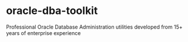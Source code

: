# oracle-dba-toolkit
Professional Oracle Database Administration utilities developed from 15+ years of enterprise experience
